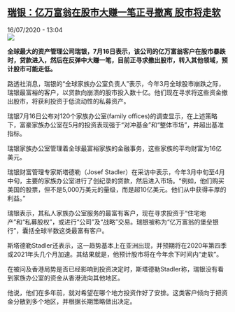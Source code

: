 <!--1594900499000-->
[瑞银：亿万富翁在股市大赚一笔正寻撤离 股市将走软](http://www.rfi.fr//cn/%E5%9B%BD%E9%99%85/20200716-%E7%91%9E%E9%93%B6-%E4%BA%BF%E4%B8%87%E5%AF%8C%E7%BF%81%E5%9C%A8%E8%82%A1%E5%B8%82%E5%A4%A7%E8%B5%9A%E4%B8%80%E7%AC%94%E6%AD%A3%E5%AF%BB%E6%92%A4%E7%A6%BB-%E8%82%A1%E5%B8%82%E5%B0%86%E8%B5%B0%E8%BD%AF)
------

<div>16/07/2020 - 13:04</div><img src="https://s.rfi.fr/media/display/3bb20e06-1313-11ea-918b-005056a99247/w:310/p:16x9/ry.jpg"><p><strong>全球最大的资产管理公司瑞银，7月16日表示，该公司的亿万富翁客户在股市暴跌时，贷款进入，然后在反弹中大赚一笔，目前正寻求撤出股市，转入其他领域，预计股市可能走低。</strong></p><div class="t-content__body u-clearfix"><div class="m-interstitial"></div><p>路透社消息，瑞银的“全球家族办公室负责人”表示，今年3月全球股市崩跌之际，瑞银最富裕的客户，以贷款向崩溃的股市投入数十亿。他们现在寻求将这些资金撤出股市，将获利投资于低流动性的私募资产。</p><p>瑞银7月16日公布对120个家族办公室(family offices)的调查显示，在上述策略下，富豪家族办公室在5月的投资表现强于“对冲基金”和“整体市场”，并超出基准指标。</p><p>瑞银家族办公室管理着全球最富裕家族的金融事务，这些家族的平均财富为16亿美元。</p><p>瑞银财富管理专家斯塔德勒（Josef Stadler）在采访中表示，今年3月中旬至4月中旬，主要的家族办公室进行了创纪录的贷款，然后进入市场。“例如，他们购买美国的股票，但不是5,000万美元的量级，而是超10亿美元。他们从中获得丰厚的利益。”</p><p>瑞银表示，其私人家族办公室服务的最富有客户，现在寻求投资于“住宅地产”和“私募股权”，或进行“公司”及“战略”交易。瑞银被称为“亿万富翁的堡垒银行”，囊括全球半数这类最富有客户。</p><p>斯塔德勒Stadler还表示，这一趋势基本上在亚洲出现，并预期将在2020年第四季或2021年头几个月加速。其结果就是，他预计股市将在今年余下时间内“走软”。</p><p>在被问及香港局势是否已经影响到投资决定时，斯塔德勒Stadler称，瑞银没有看到家族办公室的资金从香港流向其他地区。</p><p>他说，他们在多年前，就对希望在哪个地方投资作好了安排。这类客户倾向于把资金分散到多个地区，并根据长期策略做出决定。</p><div class="o-self-promo o-self-promo--nl o-self-promo--hidden" data-selfpromo-newsletter></div><div class="o-self-promo o-self-promo--app o-self-promo--hidden" data-selfpromo-app></div></div>
